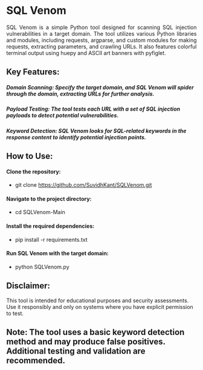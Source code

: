 # SQL Venom

<u>
</u>

<p align="justify">
SQL Venom is a simple Python tool designed for scanning SQL injection vulnerabilities in a target domain. The tool utilizes various Python libraries and modules, including requests, argparse, and custom modules for making requests, extracting parameters, and crawling URLs. It also features colorful terminal output using huepy and ASCII art banners with pyfiglet.
</p>



## Key Features:
##### Domain Scanning: Specify the target domain, and SQL Venom will spider through the domain, extracting URLs for further analysis.

##### Payload Testing: The tool tests each URL with a set of SQL injection payloads to detect potential vulnerabilities.

##### Keyword Detection: SQL Venom looks for SQL-related keywords in the response content to identify potential injection points.



## How to Use:


#### Clone the repository:

* git clone https://github.com/SuvidhKant/SQLVenom.git

#### Navigate to the project directory:

* cd SQLVenom-Main

#### Install the required dependencies:

* pip install -r requirements.txt

#### Run SQL Venom with the target domain:

* python SQLVenom.py 



## Disclaimer:
This tool is intended for educational purposes and security assessments. Use it responsibly and only on systems where you have explicit permission to test.

## Note: The tool uses a basic keyword detection method and may produce false positives. Additional testing and validation are recommended.
